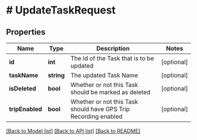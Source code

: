 # # UpdateTaskRequest

## Properties

Name | Type | Description | Notes
------------ | ------------- | ------------- | -------------
**id** | **int** | The Id of the Task that is to be updated | [optional] 
**taskName** | **string** | The updated Task Name | [optional] 
**isDeleted** | **bool** | Whether or not this Task should be marked as deleted | [optional] 
**tripEnabled** | **bool** | Whether or not this Task should have GPS Trip Recording enabled | [optional] 

[[Back to Model list]](../../README.md#documentation-for-models) [[Back to API list]](../../README.md#documentation-for-api-endpoints) [[Back to README]](../../README.md)


